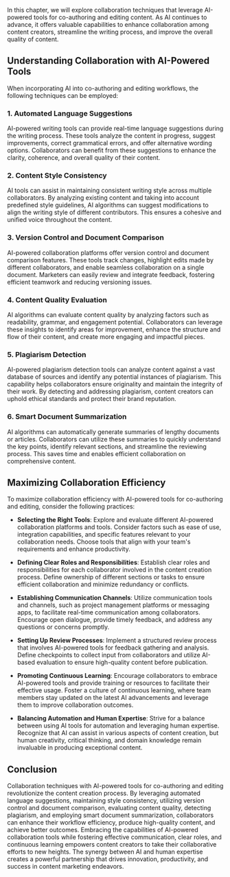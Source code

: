 
In this chapter, we will explore collaboration techniques that leverage AI-powered tools for co-authoring and editing content. As AI continues to advance, it offers valuable capabilities to enhance collaboration among content creators, streamline the writing process, and improve the overall quality of content.

Understanding Collaboration with AI-Powered Tools
-------------------------------------------------

When incorporating AI into co-authoring and editing workflows, the following techniques can be employed:

### 1. **Automated Language Suggestions**

AI-powered writing tools can provide real-time language suggestions during the writing process. These tools analyze the content in progress, suggest improvements, correct grammatical errors, and offer alternative wording options. Collaborators can benefit from these suggestions to enhance the clarity, coherence, and overall quality of their content.

### 2. **Content Style Consistency**

AI tools can assist in maintaining consistent writing style across multiple collaborators. By analyzing existing content and taking into account predefined style guidelines, AI algorithms can suggest modifications to align the writing style of different contributors. This ensures a cohesive and unified voice throughout the content.

### 3. **Version Control and Document Comparison**

AI-powered collaboration platforms offer version control and document comparison features. These tools track changes, highlight edits made by different collaborators, and enable seamless collaboration on a single document. Marketers can easily review and integrate feedback, fostering efficient teamwork and reducing versioning issues.

### 4. **Content Quality Evaluation**

AI algorithms can evaluate content quality by analyzing factors such as readability, grammar, and engagement potential. Collaborators can leverage these insights to identify areas for improvement, enhance the structure and flow of their content, and create more engaging and impactful pieces.

### 5. **Plagiarism Detection**

AI-powered plagiarism detection tools can analyze content against a vast database of sources and identify any potential instances of plagiarism. This capability helps collaborators ensure originality and maintain the integrity of their work. By detecting and addressing plagiarism, content creators can uphold ethical standards and protect their brand reputation.

### 6. **Smart Document Summarization**

AI algorithms can automatically generate summaries of lengthy documents or articles. Collaborators can utilize these summaries to quickly understand the key points, identify relevant sections, and streamline the reviewing process. This saves time and enables efficient collaboration on comprehensive content.

Maximizing Collaboration Efficiency
-----------------------------------

To maximize collaboration efficiency with AI-powered tools for co-authoring and editing, consider the following practices:

* **Selecting the Right Tools**: Explore and evaluate different AI-powered collaboration platforms and tools. Consider factors such as ease of use, integration capabilities, and specific features relevant to your collaboration needs. Choose tools that align with your team's requirements and enhance productivity.

* **Defining Clear Roles and Responsibilities**: Establish clear roles and responsibilities for each collaborator involved in the content creation process. Define ownership of different sections or tasks to ensure efficient collaboration and minimize redundancy or conflicts.

* **Establishing Communication Channels**: Utilize communication tools and channels, such as project management platforms or messaging apps, to facilitate real-time communication among collaborators. Encourage open dialogue, provide timely feedback, and address any questions or concerns promptly.

* **Setting Up Review Processes**: Implement a structured review process that involves AI-powered tools for feedback gathering and analysis. Define checkpoints to collect input from collaborators and utilize AI-based evaluation to ensure high-quality content before publication.

* **Promoting Continuous Learning**: Encourage collaborators to embrace AI-powered tools and provide training or resources to facilitate their effective usage. Foster a culture of continuous learning, where team members stay updated on the latest AI advancements and leverage them to improve collaboration outcomes.

* **Balancing Automation and Human Expertise**: Strive for a balance between using AI tools for automation and leveraging human expertise. Recognize that AI can assist in various aspects of content creation, but human creativity, critical thinking, and domain knowledge remain invaluable in producing exceptional content.

Conclusion
----------

Collaboration techniques with AI-powered tools for co-authoring and editing revolutionize the content creation process. By leveraging automated language suggestions, maintaining style consistency, utilizing version control and document comparison, evaluating content quality, detecting plagiarism, and employing smart document summarization, collaborators can enhance their workflow efficiency, produce high-quality content, and achieve better outcomes. Embracing the capabilities of AI-powered collaboration tools while fostering effective communication, clear roles, and continuous learning empowers content creators to take their collaborative efforts to new heights. The synergy between AI and human expertise creates a powerful partnership that drives innovation, productivity, and success in content marketing endeavors.
